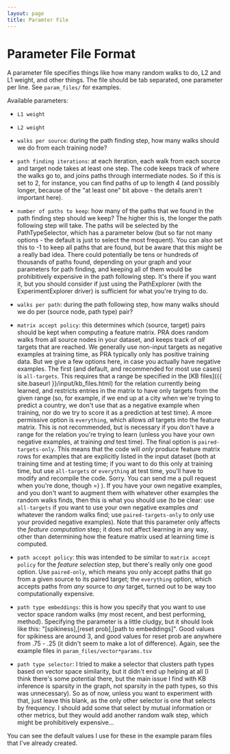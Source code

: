 ```yaml
---
layout: page
title: Paramter File
---
```

# Parameter File Format

A parameter file specifies things like how many random walks to do, L2 and L1 weight, and other
things.  The file should be tab separated, one parameter per line.  See `param_files/` for
examples.

Available parameters:

* `L1 weight`

* `L2 weight`

* `walks per source`: during the path finding step, how many walks should we do from each training
  node?

* `path finding iterations`: at each iteration, each walk from each source and target node takes at
  least one step.  The code keeps track of where the walks go to, and joins paths through
intermediate nodes.  So if this is set to 2, for instance, you can find paths of up to length 4
(and possibly longer, because of the "at least one" bit above - the details aren't important here).

* `number of paths to keep`: how many of the paths that we found in the path finding step should we
  keep?  The higher this is, the longer the path following step will take.  The paths will be
selected by the PathTypeSelector, which has a parameter below (but so far not many options - the
default is just to select the most frequent).  You can also set this to -1 to keep all paths that
are found, but be aware that this might be a really bad idea.  There could potentially be tens or
hundreds of thousands of paths found, depending on your graph and your parameters for path finding,
and keeping all of them would be prohibitively expensive in the path following step.  It's there if
you want it, but you should consider if just using the PathExplorer (with the ExperimentExplorer
driver) is sufficient for what you're trying to do.

* `walks per path`: during the path following step, how many walks should we do per (source node,
  path type) pair?

* `matrix accept policy`: this determines which (source, target) pairs should be kept when
  computing a feature matrix.  PRA does random walks from all source nodes in your dataset, and
keeps track of _all_ targets that are reached.  We generally use non-input targets as negative
examples at training time, as PRA typically only has positive training data.  But we give a few
options here, in case you actually have negative examples.  The first (and default, and recommended
for most use cases) is `all-targets`.  This requires that a range be specified in the
[KB files]({{ site.baseurl }}/input/kb_files.html) for the relation currently being learned, and
restricts entries in the matrix to have only targets from the given range (so, for example, if we
end up at a city when we're trying to predict a country, we don't use that as a negative example
when training, nor do we try to score it as a prediction at test time).  A more permissive option
is `everything`, which allows _all_ targets into the feature matrix.  This is not recommended, but
is necessary if you don't have a range for the relation you're trying to learn (unless you have
your own negative examples, at training _and_ test time).  The final option is
`paired-targets-only`.  This means that the code will _only_ produce feature matrix rows for
examples that are explicitly listed in the input dataset (both at training time and at testing
time; if you want to do this only at training time, but use `all-targets` or `everything` at test
time, you'll have to modify and recompile the code.  Sorry.  You can send me a pull request when
you're done, though =) ).  If you have your own negative examples, and you don't want to augment
them with whatever other examples the random walks finds, then this is what you should use (to be
clear: use `all-targets` if you want to use your own negative examples _and_ whatever the random
walks find; use `paired-targets-only` to _only_ use your provided negative examples).  Note that
this parameter only affects the _feature computation_ step; it does not affect learning in any way,
other than determining how the feature matrix used at learning time is computed.

* `path accept policy`: this was intended to be similar to `matrix accept policy` for the _feature
  selection_ step, but there's really only one good option.  Use `paired-only`, which means you
only accept paths that go from a given source to its paired target; the `everything` option, which
accepts paths from _any_ source to _any_ target, turned out to be way too computationally
expensive.

* `path type embeddings`: this is how you specify that you want to use vector space random walks
  (my most recent, and best performing, method).  Specifying the parameter is a little cludgy, but
it should look like this: "[spikiness],[reset prob],[path to embeddings]".  Good values for
spikiness are around 3, and good values for reset prob are anywhere from .75 - .25 (it didn't seem
to make a lot of difference).  Again, see the example files in `param_files/vector*params.tsv`

* `path type selector`: I tried to make a selector that clusters path types based on vector space
  similarity, but it didn't end up helping at all (I think there's some potential there, but the
main issue I find with KB inference is sparsity in the graph, not sparsity in the path types, so
this was unnecessary).  So as of now, unless you want to experiment with that, just leave this
blank, as the only other selector is one that selects by frequency.  I should add some that select
by mutual information or other metrics, but they would add another random walk step, which might be
prohibitively expensive...

You can see the default values I use for these in the example param files that I've already
created.
